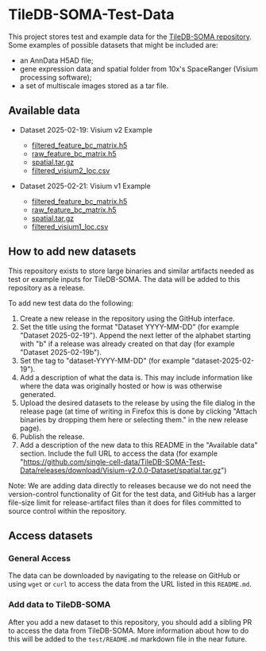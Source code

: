# TileDB-SOMA-Test-Data

This project stores test and example data for the [TileDB-SOMA repository](https://github.com/single-cell-data/TileDB-SOMA). Some examples of possible datasets that might be included are:

* an AnnData H5AD file;
* gene expression data and spatial folder from 10x's SpaceRanger (Visium processing software);
* a set of multiscale images stored as a tar file.


## Available data

* Dataset 2025-02-19: Visium v2 Example
  * [filtered_feature_bc_matrix.h5](https://github.com/single-cell-data/TileDB-SOMA-Test-Data/releases/download/dataset-2025-02-19/filtered_feature_bc_matrix.h5)
  * [raw_feature_bc_matrix.h5](https://github.com/single-cell-data/TileDB-SOMA-Test-Data/releases/download/dataset-2025-02-19/raw_feature_bc_matrix.h5)
  * [spatial.tar.gz](https://github.com/single-cell-data/TileDB-SOMA-Test-Data/releases/download/dataset-2025-02-19/spatial.tar.gz)
  * [filtered_visium2_loc.csv](https://github.com/single-cell-data/TileDB-SOMA-Test-Data/releases/download/dataset-2025-02-19/filtered_visium2_loc.csv)

* Dataset 2025-02-21: Visium v1 Example
  * [filtered_feature_bc_matrix.h5](https://github.com/single-cell-data/TileDB-SOMA-Test-Data/releases/download/dataset-2025-02-21/filtered_feature_bc_matrix.h5)
  * [raw_feature_bc_matrix.h5](https://github.com/single-cell-data/TileDB-SOMA-Test-Data/releases/download/dataset-2025-02-21/raw_feature_bc_matrix.h5)
  * [spatial.tar.gz](https://github.com/single-cell-data/TileDB-SOMA-Test-Data/releases/download/dataset-2025-02-21/spatial.tar.gz)
  * [filtered_visium1_loc.csv](https://github.com/single-cell-data/TileDB-SOMA-Test-Data/releases/download/dataset-2025-02-21/filtered_visium1_loc.csv)

## How to add new datasets

This repository exists to store large binaries and similar artifacts needed as test or example inputs for TileDB-SOMA. The data will be added to this repository as a release.

To add new test data do the following:

1. Create a new release in the repository using the GitHub interface.
2. Set the title using the format "Dataset YYYY-MM-DD" (for example "Dataset 2025-02-19"). Append the next letter of the alphabet starting with "b" if a release was already created on that day (for example "Dataset 2025-02-19b").
3. Set the tag to "dataset-YYYY-MM-DD" (for example "dataset-2025-02-19").
4. Add a description of what the data is. This may include information like where the data was originally hosted or how is was otherwise generated.
5. Upload the desired datasets to the release by using the file dialog in the release page (at time of writing in Firefox this is done by clicking "Attach binaries by dropping them here or selecting them." in the new release page).
6. Publish the release.
7. Add a description of the new data to this README in the "Available data" section. Include the full URL to access the data (for example "https://github.com/single-cell-data/TileDB-SOMA-Test-Data/releases/download/Visium-v2.0.0-Dataset/spatial.tar.gz")


Note: We are adding data directly to releases because we do not need the version-control functionality of Git for the test data, and GitHub has a larger file-size limit for release-artifact files than it does for files committed to source control within the repository.

## Access datasets

### General Access

The data can be downloaded by navigating to the release on GitHub or using `wget` or `curl` to access the data from the URL listed in this `README.md`.

### Add data to TileDB-SOMA

After you add a new dataset to this repository, you should add a sibling PR to access the data from TileDB-SOMA. More information about how to do this will be added to the `test/README.md` markdown file in the near future.
